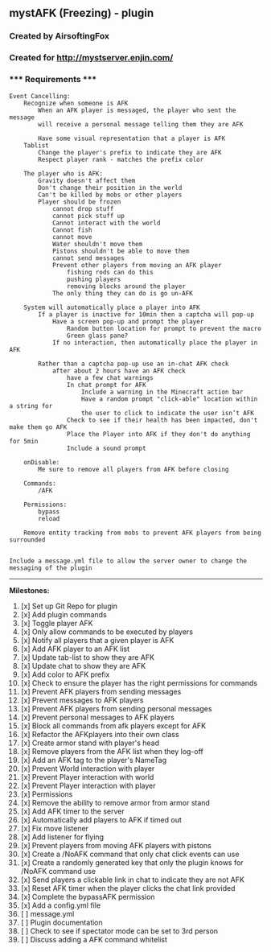 ## mystAFK (Freezing) - plugin
### Created by AirsoftingFox
### Created for http://mystserver.enjin.com/

### *** Requirements ***
	Event Cancelling:
		Recognize when someone is AFK
			When an AFK player is messaged, the player who sent the message
			will receive a personal message telling them they are AFK
			
			Have some visual representation that a player is AFK
		Tablist
			Change the player's prefix to indicate they are AFK
			Respect player rank - matches the prefix color
			
		The player who is AFK:
			Gravity doesn't affect them
			Don't change their position in the world
			Can't be killed by mobs or other players
			Player should be frozen 
				cannot drop stuff
				cannot pick stuff up
				Cannot interact with the world
				Cannot fish
				cannot move
				Water shouldn't move them
				Pistons shouldn't be able to move them
				cannot send messages
				Prevent other players from moving an AFK player
					fishing rods can do this
					pushing players
					removing blocks around the player
				The only thing they can do is go un-AFK
				
		System will automatically place a player into AFK
			If a player is inactive for 10min then a captcha will pop-up
				Have a screen pop-up and prompt the player
					Random button location for prompt to prevent the macro
					Green glass pane?
				If no interaction, then automatically place the player in AFK
		
			Rather than a captcha pop-up use an in-chat AFK check
				after about 2 hours have an AFK check
					have a few chat warnings
					In chat prompt for AFK
						Include a warning in the Minecraft action bar
						Have a random prompt "click-able" location within a string for
						the user to click to indicate the user isn’t AFK
					Check to see if their health has been impacted, don't make them go AFK
					Place the Player into AFK if they don't do anything for 5min
					Include a sound prompt
		
		onDisable:
			Me sure to remove all players from AFK before closing 
		
		Commands:
			/AFK
			
		Permissions:
			bypass
			reload
		
		Remove entity tracking from mobs to prevent AFK players from being surrounded
			
				
	Include a message.yml file to allow the server owner to change the messaging of the plugin

<hr />

<p><strong>Milestones:</strong></p>
<ol>
<li>[x] Set up Git Repo for plugin</li>
<li>[x] Add plugin commands</li>
<li>[x] Toggle player AFK</li>
<li>[x] Only allow commands to be executed by players</li>
<li>[x] Notify all players that a given player is AFK</li>
<li>[x] Add AFK player to an AFK list</li>
<li>[x] Update tab-list to show they are AFK</li>
<li>[x] Update chat to show they are AFK</li>
<li>[x] Add color to AFK prefix</li>
<li>[x] Check to ensure the player has the right permissions for commands</li>
<li>[x] Prevent AFK players from sending messages</li>
<li>[x] Prevent messages to AFK players</li>
<li>[x] Prevent AFK players from sending personal messages</li>
<li>[x] Prevent personal messages to AFK players</li>
<li>[x] Block all commands from afk players except for AFK</li>
<li>[x] Refactor the AFKplayers into their own class</li>
<li>[x] Create armor stand with player's head</li>
<li>[x] Remove players from the AFK list when they log-off
<li>[x] Add an AFK tag to the player's NameTag</li>
<li>[x] Prevent World interaction with player</li>
<li>[x] Prevent Player interaction with world</li>
<li>[x] Prevent Player interaction with player</li>
<li>[x] Permissions</li>
<li>[x] Remove the ability to remove armor from armor stand</li>
<li>[x] Add AFK timer to the server</li>
<li>[x] Automatically add players to AFK if timed out</li>
<li>[x] Fix move listener
<li>[x] Add listener for flying
<li>[x] Prevent players from moving AFK players with pistons
<li>[x] Create a /NoAFK command that only chat click events can use</li>
<li>[x] Create a randomly generated key that only the plugin knows for /NoAFK command use</li>
<li>[x] Send players a clickable link in chat to indicate they are not AFK</li>
<li>[x] Reset AFK timer when the player clicks the chat link provided</li>
<li>[x] Complete the bypassAFK permission</li>
<li>[x] Add a config.yml file</li>
<li>[ ] message.yml</li>
<li>[ ] Plugin documentation</li>
<li>[ ] Check to see if spectator mode can be set to 3rd person</li>
<li>[ ] Discuss adding a AFK command whitelist</li>
</ol>